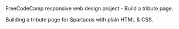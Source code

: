FreeCodeCamp responsive web design project - Build a tribute page.

Building a tribute page for Spartacus with plain HTML & CSS.